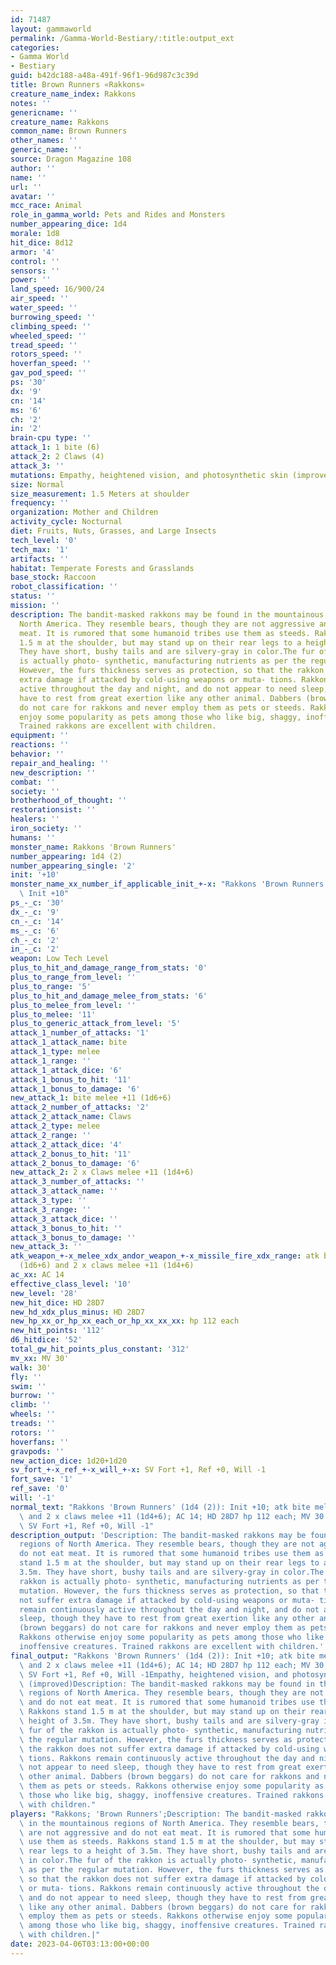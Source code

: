 ```yaml
---
id: 71487
layout: gammaworld
permalink: /Gamma-World-Bestiary/:title:output_ext
categories:
- Gamma World
- Bestiary
guid: b42dc188-a48a-491f-96f1-96d987c3c39d
title: Brown Runners «Rakkons»
creature_name_index: Rakkons
notes: ''
genericname: ''
creature_name: Rakkons
common_name: Brown Runners
other_names: ''
generic_name: ''
source: Dragon Magazine 108
author: ''
name: ''
url: ''
avatar: ''
mcc_race: Animal
role_in_gamma_world: Pets and Rides and Monsters
number_appearing_dice: 1d4
morale: 1d8
hit_dice: 8d12
armor: '4'
control: ''
sensors: ''
power: ''
land_speed: 16/900/24
air_speed: ''
water_speed: ''
burrowing_speed: ''
climbing_speed: ''
wheeled_speed: ''
tread_speed: ''
rotors_speed: ''
hoverfan_speed: ''
gav_pod_speed: ''
ps: '30'
dx: '9'
cn: '14'
ms: '6'
ch: '2'
in: '2'
brain-cpu type: ''
attack_1: 1 bite (6)
attack_2: 2 Claws (4)
attack_3: ''
mutations: Empathy, heightened vision, and photosynthetic skin (improved)
size: Normal
size_measurement: 1.5 Meters at shoulder
frequency: ''
organization: Mother and Children
activity_cycle: Nocturnal
diet: Fruits, Nuts, Grasses, and Large Insects
tech_level: '0'
tech_max: '1'
artifacts: ''
habitat: Temperate Forests and Grasslands
base_stock: Raccoon
robot_classification: ''
status: ''
mission: ''
description: The bandit-masked rakkons may be found in the mountainous regions of
  North America. They resemble bears, though they are not aggressive and do not eat
  meat. It is rumored that some humanoid tribes use them as steeds. Rakkons stand
  1.5 m at the shoulder, but may stand up on their rear legs to a height of 3.5m.
  They have short, bushy tails and are silvery-gray in color.The fur of the rakkon
  is actually photo- synthetic, manufacturing nutrients as per the regular mutation.
  However, the furs thickness serves as protection, so that the rakkon does not suffer
  extra damage if attacked by cold-using weapons or muta- tions. Rakkons remain continuously
  active throughout the day and night, and do not appear to need sleep, though they
  have to rest from great exertion like any other animal. Dabbers (brown beggars)
  do not care for rakkons and never employ them as pets or steeds. Rakkons otherwise
  enjoy some popularity as pets among those who like big, shaggy, inoffensive creatures.
  Trained rakkons are excellent with children.
equipment: ''
reactions: ''
behavior: ''
repair_and_healing: ''
new_description: ''
combat: ''
society: ''
brotherhood_of_thought: ''
restorationsist: ''
healers: ''
iron_society: ''
humans: ''
monster_name: Rakkons 'Brown Runners'
number_appearing: 1d4 (2)
number_appearing_single: '2'
init: '+10'
monster_name_xx_number_if_applicable_init_+-x: "Rakkons 'Brown Runners' (1d4 (2)):\
  \ Init +10"
ps_-_c: '30'
dx_-_c: '9'
cn_-_c: '14'
ms_-_c: '6'
ch_-_c: '2'
in_-_c: '2'
weapon: Low Tech Level
plus_to_hit_and_damage_range_from_stats: '0'
plus_to_range_from_level: ''
plus_to_range: '5'
plus_to_hit_and_damage_melee_from_stats: '6'
plus_to_melee_from_level: ''
plus_to_melee: '11'
plus_to_generic_attack_from_level: '5'
attack_1_number_of_attacks: '1'
attack_1_attack_name: bite
attack_1_type: melee
attack_1_range: ''
attack_1_attack_dice: '6'
attack_1_bonus_to_hit: '11'
attack_1_bonus_to_damage: '6'
new_attack_1: bite melee +11 (1d6+6)
attack_2_number_of_attacks: '2'
attack_2_attack_name: Claws
attack_2_type: melee
attack_2_range: ''
attack_2_attack_dice: '4'
attack_2_bonus_to_hit: '11'
attack_2_bonus_to_damage: '6'
new_attack_2: 2 x Claws melee +11 (1d4+6)
attack_3_number_of_attacks: ''
attack_3_attack_name: ''
attack_3_type: ''
attack_3_range: ''
attack_3_attack_dice: ''
attack_3_bonus_to_hit: ''
attack_3_bonus_to_damage: ''
new_attack_3: ''
atk_weapon_+-x_melee_xdx_andor_weapon_+-x_missile_fire_xdx_range: atk bite melee +11
  (1d6+6) and 2 x claws melee +11 (1d4+6)
ac_xx: AC 14
effective_class_level: '10'
new_level: '28'
new_hit_dice: HD 28D7
new_hd_xdx_plus_minus: HD 28D7
new_hp_xx_or_hp_xx_each_or_hp_xx_xx_xx: hp 112 each
new_hit_points: '112'
d6_hitdice: '52'
total_gw_hit_points_plus_constant: '312'
mv_xx: MV 30'
walk: 30'
fly: ''
swim: ''
burrow: ''
climb: ''
wheels: ''
treads: ''
rotors: ''
hoverfans: ''
gravpods: ''
new_action_dice: 1d20+1d20
sv_fort_+-x_ref_+-x_will_+-x: SV Fort +1, Ref +0, Will -1
fort_save: '1'
ref_save: '0'
will: '-1'
normal_text: "Rakkons 'Brown Runners' (1d4 (2)): Init +10; atk bite melee +11 (1d6+6)\
  \ and 2 x claws melee +11 (1d4+6); AC 14; HD 28D7 hp 112 each; MV 30' ; 1d20+1d20;\
  \ SV Fort +1, Ref +0, Will -1"
description_output: 'Description: The bandit-masked rakkons may be found in the mountainous
  regions of North America. They resemble bears, though they are not aggressive and
  do not eat meat. It is rumored that some humanoid tribes use them as steeds. Rakkons
  stand 1.5 m at the shoulder, but may stand up on their rear legs to a height of
  3.5m. They have short, bushy tails and are silvery-gray in color.The fur of the
  rakkon is actually photo- synthetic, manufacturing nutrients as per the regular
  mutation. However, the furs thickness serves as protection, so that the rakkon does
  not suffer extra damage if attacked by cold-using weapons or muta- tions. Rakkons
  remain continuously active throughout the day and night, and do not appear to need
  sleep, though they have to rest from great exertion like any other animal. Dabbers
  (brown beggars) do not care for rakkons and never employ them as pets or steeds.
  Rakkons otherwise enjoy some popularity as pets among those who like big, shaggy,
  inoffensive creatures. Trained rakkons are excellent with children.'
final_output: "Rakkons 'Brown Runners' (1d4 (2)): Init +10; atk bite melee +11 (1d6+6)\
  \ and 2 x claws melee +11 (1d4+6); AC 14; HD 28D7 hp 112 each; MV 30' ; 1d20+1d20;\
  \ SV Fort +1, Ref +0, Will -1Empathy, heightened vision, and photosynthetic skin\
  \ (improved)Description: The bandit-masked rakkons may be found in the mountainous\
  \ regions of North America. They resemble bears, though they are not aggressive\
  \ and do not eat meat. It is rumored that some humanoid tribes use them as steeds.\
  \ Rakkons stand 1.5 m at the shoulder, but may stand up on their rear legs to a\
  \ height of 3.5m. They have short, bushy tails and are silvery-gray in color.The\
  \ fur of the rakkon is actually photo- synthetic, manufacturing nutrients as per\
  \ the regular mutation. However, the furs thickness serves as protection, so that\
  \ the rakkon does not suffer extra damage if attacked by cold-using weapons or muta-\
  \ tions. Rakkons remain continuously active throughout the day and night, and do\
  \ not appear to need sleep, though they have to rest from great exertion like any\
  \ other animal. Dabbers (brown beggars) do not care for rakkons and never employ\
  \ them as pets or steeds. Rakkons otherwise enjoy some popularity as pets among\
  \ those who like big, shaggy, inoffensive creatures. Trained rakkons are excellent\
  \ with children."
players: "Rakkons; 'Brown Runners';Description: The bandit-masked rakkons may be found\
  \ in the mountainous regions of North America. They resemble bears, though they\
  \ are not aggressive and do not eat meat. It is rumored that some humanoid tribes\
  \ use them as steeds. Rakkons stand 1.5 m at the shoulder, but may stand up on their\
  \ rear legs to a height of 3.5m. They have short, bushy tails and are silvery-gray\
  \ in color.The fur of the rakkon is actually photo- synthetic, manufacturing nutrients\
  \ as per the regular mutation. However, the furs thickness serves as protection,\
  \ so that the rakkon does not suffer extra damage if attacked by cold-using weapons\
  \ or muta- tions. Rakkons remain continuously active throughout the day and night,\
  \ and do not appear to need sleep, though they have to rest from great exertion\
  \ like any other animal. Dabbers (brown beggars) do not care for rakkons and never\
  \ employ them as pets or steeds. Rakkons otherwise enjoy some popularity as pets\
  \ among those who like big, shaggy, inoffensive creatures. Trained rakkons are excellent\
  \ with children.|"
date: 2023-04-06T03:13:00+00:00
---
```

</br>